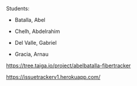 

Students:

* Batalla, Abel 

* Chelh, Abdelrahim

* Del Valle, Gabriel 

* Gracia, Arnau

https://tree.taiga.io/project/abelbatalla-fibertracker

https://issuetrackerv1.herokuapp.com/
